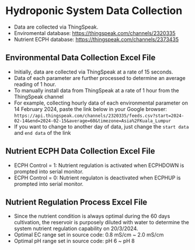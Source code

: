 # Hydroponic System Data Collection
- Data are collected via ThingSpeak.
- Enviromental database: https://thingspeak.com/channels/2320335
- Nutrient ECPH database: https://thingspeak.com/channels/2373435

## Environmental Data Collection Excel File
- Initially, data are collected via ThingSpeak at a rate of 15 seconds.
- Data of each parameter are further processed to determine an average reading of 1 hour.
- To manually install data from ThingSpeak at a rate of 1 hour from the ThingSpeak channel
- For example, collecting hourly data of each environmental parameter on 14 February 2024, paste the link below in your Google browser:
```https://api.thingspeak.com/channels/2320335/feeds.csv?start=2024-02-14&end=2024-02-15&average=60&timezone=Asia%2FKuala_Lumpur```
- If you want to change to another day of data, just change the ```start data``` and ```end data``` of the link

## Nutrient ECPH Data Collection Excel File
- ECPH Control = 1: Nutrient regulation is activated when ECPHDOWN is prompted into serial monitor.
- ECPH Control = 0: Nutrient regulaton is deactivated when ECPHUP is prompted into serial monitor.

## Nutrient Regulation Process Excel File
- Since the nutrient condition is always optimal during the 60 days cultivation, the reservoir is purposely diluted with water to determine the system nutrient regulation capability on 20/3/2024.
- Optimal EC range set in source code: 0.8 mS/cm ~ 2.0 mS/cm
- Optimal pH range set in source code: pH 6 ~ pH 8
